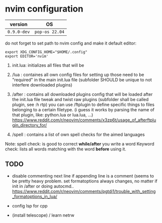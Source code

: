 # nvim configuration

| version     | OS             |
|-------------|----------------|
| `0.9.0-dev` | `pop-os 22.04` |

do not forget to set path to nvim config and make it default editor:
```
export XDG_CONFIG_HOME="$HOME/.config"
export EDITOR='nvim'
```

1. init.lua:
initializes all files that will be 

2. /lua :
containes all own config files for setting up
those need to be "required" in the main init.lua file
(subfolder SHOULD be unique to not interfere downloaded plugins)

3. /after :
contains all downloaded plugins config that will be loaded after the init.lua file
tweak and twist raw plugins
(subfolder shall be called plugin, see :h rtp)
you can use /ftplugin to define specific things to files belonging to a certain filetype.
(i guess it works by parsing the name of that plugin, like: python.lua or lua.lua, ...)
https://www.reddit.com/r/neovim/comments/x3zp6t/usage_of_afterftplugin_directory_for/

4. /spell :
contains a list of own spell checks for the aimed languages

Note: 
spell check: is good to correct **while/after** you write a word 
Keyword check: lists all words matching with the word **before** using it.

## TODO

- disable commenting next line if appending line is a comment (seems to be pretty heavy problem. set formatoptions always changes, no matter if init in /after or doing autocmd..
https://www.reddit.com/r/neovim/comments/pgtdi1/trouble_with_setting_formatoptions_in_lua/

- config lsp for cpp

- (install telescope) / learn netrw
